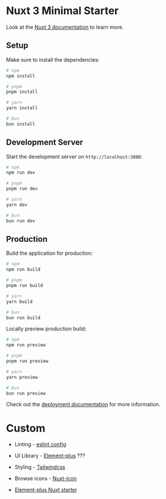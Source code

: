 # Nuxt 3 Minimal Starter

Look at the [Nuxt 3 documentation](https://nuxt.com/docs/getting-started/introduction) to learn more.

## Setup

Make sure to install the dependencies:

```bash
# npm
npm install

# pnpm
pnpm install

# yarn
yarn install

# bun
bun install
```

## Development Server

Start the development server on `http://localhost:3000`:

```bash
# npm
npm run dev

# pnpm
pnpm run dev

# yarn
yarn dev

# bun
bun run dev
```

## Production

Build the application for production:

```bash
# npm
npm run build

# pnpm
pnpm run build

# yarn
yarn build

# bun
bun run build
```

Locally preview production build:

```bash
# npm
npm run preview

# pnpm
pnpm run preview

# yarn
yarn preview

# bun
bun run preview
```

Check out the [deployment documentation](https://nuxt.com/docs/getting-started/deployment) for more information.

# Custom

- Linting - [eslint config](https://github.com/nuxt/eslint-config)
- UI Library - [Element-plus](https://element-plus.org/) ???
- Styling - [Tailwindcss](https://tailwindcss.nuxtjs.org/examples/basic)
- Browse icons - [Nuxt-icon](https://icon-sets.iconify.design/tabler/chevron-left/)

- [Element-plus Nuxt starter](https://github.com/element-plus/element-plus-nuxt-starter)
